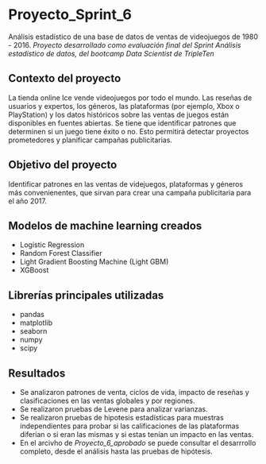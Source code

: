 # Proyecto_Sprint_6
Análisis estadístico de una base de datos de ventas de videojuegos de 1980 - 2016.
*Proyecto desarrollado como evaluación final del Sprint Análisis estadístico de datos, del bootcamp Data Scientist de TripleTen*

## Contexto del proyecto
La tienda online Ice vende videojuegos por todo el mundo. Las reseñas de usuarios y expertos, los géneros, las plataformas (por ejemplo, Xbox o PlayStation) y los datos históricos sobre las ventas de juegos están disponibles en fuentes abiertas. Se tiene que identificar patrones que determinen si un juego tiene éxito o no. Esto permitirá detectar proyectos prometedores y planificar campañas publicitarias.


## Objetivo del proyecto
Identificar patrones en las ventas de videjuegos, plataformas y géneros más convenienentes, que sirvan para crear una campaña publicitaria para el año 2017. 

## Modelos de machine learning creados
- Logistic Regression
- Random Forest Classifier
- Light Gradient Boosting Machine (Light GBM)
- XGBoost

## Librerías principales utilizadas
- pandas
- matplotlib
- seaborn
- numpy
- scipy

## Resultados
- Se analizaron patrones de venta, ciclos de vida, impacto de reseñas y clasificaciones en las ventas globales y por regiones.
- Se realizaron pruebas de Levene para analizar varianzas.
- Se realizaron pruebas de hipotesis estadísticas para muestras independientes para probar si las calificaciones de las plataformas diferían o si eran las mismas y si estas tenían un impacto en las ventas. 
- En el arcivho de *Proyecto_6_aprobado* se puede consultar el desarrrollo completo, desde el análisis hasta las pruebas de hipótesis.